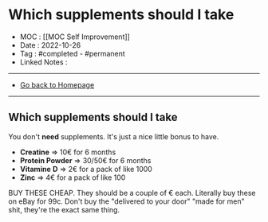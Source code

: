 # Which supplements should I take
- MOC : [[MOC Self Improvement]]
- Date : 2022-10-26
- Tag : #completed - #permanent 
- Linked Notes : 
-------------------
- [Go back to Homepage](https://misudashi.ga/)
-----

## Which supplements should I take

You don't **need** supplements. It's just a nice little bonus to have.

- **Creatine** => 10€ for 6 months
- **Protein Powder** => 30/50€ for 6 months
- **Vitamine** **D** => 2€ for a pack of like 1000
- **Zinc** => 4€ for a pack of like 100

BUY THESE CHEAP. They should be a couple of € each. Literally buy these on eBay for 99c. Don't buy the "delivered to your door" "made for men" shit, they're the exact same thing. 